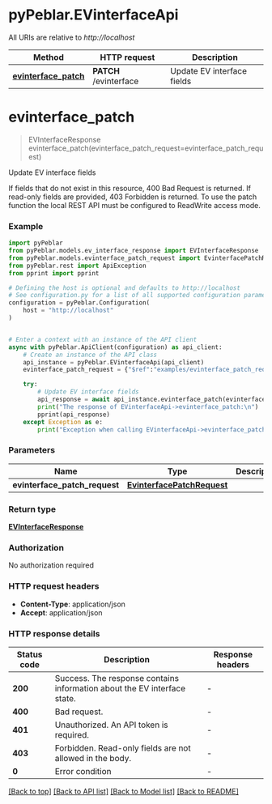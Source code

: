 # pyPeblar.EVinterfaceApi

All URIs are relative to *http://localhost*

Method | HTTP request | Description
------------- | ------------- | -------------
[**evinterface_patch**](EVinterfaceApi.md#evinterface_patch) | **PATCH** /evinterface | Update EV interface fields


# **evinterface_patch**
> EVInterfaceResponse evinterface_patch(evinterface_patch_request=evinterface_patch_request)

Update EV interface fields

If fields that do not exist in this resource, 400 Bad Request is returned. If read-only fields are provided, 403 Forbidden is returned. To use the patch function the local REST API must be configured to ReadWrite access mode. 

### Example


```python
import pyPeblar
from pyPeblar.models.ev_interface_response import EVInterfaceResponse
from pyPeblar.models.evinterface_patch_request import EvinterfacePatchRequest
from pyPeblar.rest import ApiException
from pprint import pprint

# Defining the host is optional and defaults to http://localhost
# See configuration.py for a list of all supported configuration parameters.
configuration = pyPeblar.Configuration(
    host = "http://localhost"
)


# Enter a context with an instance of the API client
async with pyPeblar.ApiClient(configuration) as api_client:
    # Create an instance of the API class
    api_instance = pyPeblar.EVinterfaceApi(api_client)
    evinterface_patch_request = {"$ref":"examples/evinterface_patch_request.json"} # EvinterfacePatchRequest |  (optional)

    try:
        # Update EV interface fields
        api_response = await api_instance.evinterface_patch(evinterface_patch_request=evinterface_patch_request)
        print("The response of EVinterfaceApi->evinterface_patch:\n")
        pprint(api_response)
    except Exception as e:
        print("Exception when calling EVinterfaceApi->evinterface_patch: %s\n" % e)
```



### Parameters


Name | Type | Description  | Notes
------------- | ------------- | ------------- | -------------
 **evinterface_patch_request** | [**EvinterfacePatchRequest**](EvinterfacePatchRequest.md)|  | [optional] 

### Return type

[**EVInterfaceResponse**](EVInterfaceResponse.md)

### Authorization

No authorization required

### HTTP request headers

 - **Content-Type**: application/json
 - **Accept**: application/json

### HTTP response details

| Status code | Description | Response headers |
|-------------|-------------|------------------|
**200** | Success. The response contains information about the EV interface state. |  -  |
**400** | Bad request. |  -  |
**401** | Unauthorized. An API token is required. |  -  |
**403** | Forbidden. Read-only fields are not allowed in the body. |  -  |
**0** | Error condition |  -  |

[[Back to top]](#) [[Back to API list]](../README.md#documentation-for-api-endpoints) [[Back to Model list]](../README.md#documentation-for-models) [[Back to README]](../README.md)

